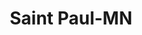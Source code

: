 ---
title: Saint Paul-MN
slug: saint-paul-mn
f_state:
- cms/state/minnesota.md
f_locations:
- cms/payday-loan/abc-money-transactions-799.md
- cms/payday-loan/cash-systems-8716.md
- cms/payday-loan/cashway-checking-9481.md
- cms/payday-loan/cashway-checking-9482.md
- cms/payday-loan/centro-de-envios-9627.md
- cms/payday-loan/checks-cashed-14570.md
- cms/payday-loan/checks-cashed-14571.md
- cms/payday-loan/checks-cashed-14572.md
- cms/payday-loan/checks-cashed-14573.md
- cms/payday-loan/checks-r-us-14724.md
- cms/payday-loan/community-financial-center-15246.md
- cms/payday-loan/e-cap-16198.md
- cms/payday-loan/efunds-corporation-16714.md
- cms/payday-loan/endeavor-financial-inc-16802.md
- cms/payday-loan/endeavor-financial-incorporate-16803.md
- cms/payday-loan/h-t-corporation-of-minnesota-19272.md
- cms/payday-loan/hessler-r-j-companies-19392.md
- cms/payday-loan/international-currency-exch-19735.md
- cms/payday-loan/international-currency-exch-19736.md
- cms/payday-loan/international-currency-exchange-19737.md
- cms/payday-loan/los-gallos-9-inc-20531.md
- cms/payday-loan/los-gallos-v-111-inc-20532.md
- cms/payday-loan/los-gallos-v111-inc-20533.md
- cms/payday-loan/money-centers-21161.md
- cms/payday-loan/money-centers-21162.md
- cms/payday-loan/money-exchange-21230.md
- cms/payday-loan/money-exchange-21231.md
- cms/payday-loan/money-express-check-cashing-center-21241.md
- cms/payday-loan/money-matrix-21576.md
- cms/payday-loan/money-xchange-21813.md
- cms/payday-loan/money-xchange-21814.md
- cms/payday-loan/money-xchange-21815.md
- cms/payday-loan/money-xchange-21816.md
- cms/payday-loan/new-money-express-inc-22962.md
- cms/payday-loan/paradigm-recovery-solutions-23438.md
- cms/payday-loan/paymaster-check-wrtr-pysttn-cmptrzd-chck-sgnng-sys-24186.md
- cms/payday-loan/paymaster-pay-station-24201.md
- cms/payday-loan/springer-inc-26874.md
- cms/payday-loan/tcf-bank---branch-offices-west-street-paul-27123.md
- cms/payday-loan/tcf-bank---cub-foods-branch-offices-maplewood-27126.md
- cms/payday-loan/tcf-bank---cub-foods-branch-offices-maplewood-east-27127.md
- cms/payday-loan/tcf-bank---cub-foods-branch-offices-midway-street-paul-27128.md
- cms/payday-loan/tcf-bank---cub-foods-branch-offices-w-street-paul-27134.md
- cms/payday-loan/tcf-bank---cub-foods-branch-offices-woodbury-27135.md
- cms/payday-loan/tcf-bank---metro-area-branch-offices-apple-valley-27136.md
- cms/payday-loan/tcf-bank---metro-area-branch-offices-arden-hills-27137.md
- cms/payday-loan/tcf-bank---metro-area-branch-offices-branch-offices-street-paul-t-27142.md
- cms/payday-loan/tcf-bank---metro-area-branch-offices-branch-offices-white-bear-27143.md
- cms/payday-loan/tcf-bank---metro-area-branch-offices-eagan-27146.md
- cms/payday-loan/tcf-bank---metro-area-branch-offices-roseville-27149.md
- cms/payday-loan/tcf-bank---metro-area-branch-offices-street-paul-town-square-skywa-27150.md
- cms/payday-loan/tcf-bank---metro-area-branch-offices-street-paul-town-square-skywa-27151.md
- cms/payday-loan/tcf-bank---metro-area-branch-offices-west-street-paul-27152.md
- cms/payday-loan/tcf-bank---metro-area-branch-offices-woodbury-27153.md
- cms/payday-loan/tcf-national-bank-minnesota---cub-food-branch-offices-apple-val-27157.md
- cms/payday-loan/tcf-national-bank-minnesota---cub-food-branch-offices-eagan-27159.md
- cms/payday-loan/th-e-piggy-bank-checks-cashed-27627.md
- cms/payday-loan/th-e-unbank-company-27637.md
- cms/payday-loan/un-bank-store-3-co-28032.md
- cms/payday-loan/unbank-28043.md
- cms/payday-loan/unbank-company-28045.md
- cms/payday-loan/unbank-company-28046.md
- cms/payday-loan/unbank-company-28047.md
- cms/payday-loan/unbank-company---office-28048.md
- cms/payday-loan/unbank-company-llp-28051.md
- cms/payday-loan/united-check-cashing-28166.md
- cms/payday-loan/universal-check-cashing-mn-28234.md
- cms/payday-loan/universal-check-cashing-mn-28235.md
- cms/payday-loan/unloan-28255.md
- cms/payday-loan/unloan-28256.md
- cms/payday-loan/zmax-solutions-inc-28996.md
updated-on: '2024-05-30T13:41:28.615Z'
created-on: '2024-05-30T13:41:28.615Z'
published-on: '2024-05-30T13:54:32.469Z'
f_city: Saint Paul
layout: '[city].html'
tags: city
---